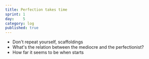 ```yaml
---
title: Perfection takes time
sprint: 1
day:	5
category: log
published: true
---
```


- Don't repeat yourself, scaffoldings
- What's the relation between the mediocre and the perfectionist?
- How far it seems to be when starts